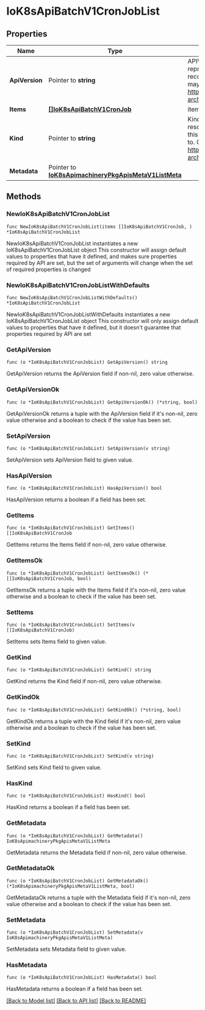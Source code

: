 # IoK8sApiBatchV1CronJobList

## Properties

Name | Type | Description | Notes
------------ | ------------- | ------------- | -------------
**ApiVersion** | Pointer to **string** | APIVersion defines the versioned schema of this representation of an object. Servers should convert recognized schemas to the latest internal value, and may reject unrecognized values. More info: https://git.k8s.io/community/contributors/devel/sig-architecture/api-conventions.md#resources | [optional] 
**Items** | [**[]IoK8sApiBatchV1CronJob**](IoK8sApiBatchV1CronJob.md) | items is the list of CronJobs. | 
**Kind** | Pointer to **string** | Kind is a string value representing the REST resource this object represents. Servers may infer this from the endpoint the client submits requests to. Cannot be updated. In CamelCase. More info: https://git.k8s.io/community/contributors/devel/sig-architecture/api-conventions.md#types-kinds | [optional] 
**Metadata** | Pointer to [**IoK8sApimachineryPkgApisMetaV1ListMeta**](IoK8sApimachineryPkgApisMetaV1ListMeta.md) |  | [optional] 

## Methods

### NewIoK8sApiBatchV1CronJobList

`func NewIoK8sApiBatchV1CronJobList(items []IoK8sApiBatchV1CronJob, ) *IoK8sApiBatchV1CronJobList`

NewIoK8sApiBatchV1CronJobList instantiates a new IoK8sApiBatchV1CronJobList object
This constructor will assign default values to properties that have it defined,
and makes sure properties required by API are set, but the set of arguments
will change when the set of required properties is changed

### NewIoK8sApiBatchV1CronJobListWithDefaults

`func NewIoK8sApiBatchV1CronJobListWithDefaults() *IoK8sApiBatchV1CronJobList`

NewIoK8sApiBatchV1CronJobListWithDefaults instantiates a new IoK8sApiBatchV1CronJobList object
This constructor will only assign default values to properties that have it defined,
but it doesn't guarantee that properties required by API are set

### GetApiVersion

`func (o *IoK8sApiBatchV1CronJobList) GetApiVersion() string`

GetApiVersion returns the ApiVersion field if non-nil, zero value otherwise.

### GetApiVersionOk

`func (o *IoK8sApiBatchV1CronJobList) GetApiVersionOk() (*string, bool)`

GetApiVersionOk returns a tuple with the ApiVersion field if it's non-nil, zero value otherwise
and a boolean to check if the value has been set.

### SetApiVersion

`func (o *IoK8sApiBatchV1CronJobList) SetApiVersion(v string)`

SetApiVersion sets ApiVersion field to given value.

### HasApiVersion

`func (o *IoK8sApiBatchV1CronJobList) HasApiVersion() bool`

HasApiVersion returns a boolean if a field has been set.

### GetItems

`func (o *IoK8sApiBatchV1CronJobList) GetItems() []IoK8sApiBatchV1CronJob`

GetItems returns the Items field if non-nil, zero value otherwise.

### GetItemsOk

`func (o *IoK8sApiBatchV1CronJobList) GetItemsOk() (*[]IoK8sApiBatchV1CronJob, bool)`

GetItemsOk returns a tuple with the Items field if it's non-nil, zero value otherwise
and a boolean to check if the value has been set.

### SetItems

`func (o *IoK8sApiBatchV1CronJobList) SetItems(v []IoK8sApiBatchV1CronJob)`

SetItems sets Items field to given value.


### GetKind

`func (o *IoK8sApiBatchV1CronJobList) GetKind() string`

GetKind returns the Kind field if non-nil, zero value otherwise.

### GetKindOk

`func (o *IoK8sApiBatchV1CronJobList) GetKindOk() (*string, bool)`

GetKindOk returns a tuple with the Kind field if it's non-nil, zero value otherwise
and a boolean to check if the value has been set.

### SetKind

`func (o *IoK8sApiBatchV1CronJobList) SetKind(v string)`

SetKind sets Kind field to given value.

### HasKind

`func (o *IoK8sApiBatchV1CronJobList) HasKind() bool`

HasKind returns a boolean if a field has been set.

### GetMetadata

`func (o *IoK8sApiBatchV1CronJobList) GetMetadata() IoK8sApimachineryPkgApisMetaV1ListMeta`

GetMetadata returns the Metadata field if non-nil, zero value otherwise.

### GetMetadataOk

`func (o *IoK8sApiBatchV1CronJobList) GetMetadataOk() (*IoK8sApimachineryPkgApisMetaV1ListMeta, bool)`

GetMetadataOk returns a tuple with the Metadata field if it's non-nil, zero value otherwise
and a boolean to check if the value has been set.

### SetMetadata

`func (o *IoK8sApiBatchV1CronJobList) SetMetadata(v IoK8sApimachineryPkgApisMetaV1ListMeta)`

SetMetadata sets Metadata field to given value.

### HasMetadata

`func (o *IoK8sApiBatchV1CronJobList) HasMetadata() bool`

HasMetadata returns a boolean if a field has been set.


[[Back to Model list]](../README.md#documentation-for-models) [[Back to API list]](../README.md#documentation-for-api-endpoints) [[Back to README]](../README.md)


